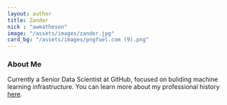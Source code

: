 ```yaml
---
layout: author
title: Zander
nick : "awmatheson"
image: "/assets/images/zander.jpg"
card_bg: "/assets/images/pngfuel.com (9).png"
---
```


### About Me

Currently a Senior Data Scientist at GitHub, focused on buliding machine learning infrastructure.  You can learn more about my professional history [here](https://www.linkedin.com/in/alexandermatheson/).